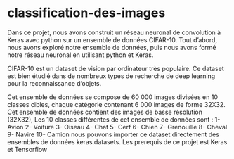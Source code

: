 # classification-des-images
Dans ce projet, nous avons construit un réseau neuronal de convolution à Keras avec python sur un ensemble de données CIFAR-10. Tout d’abord, nous avons exploré notre ensemble de données, puis nous avons formé notre réseau neuronal en utilisant python et Keras.

CIFAR-10 est un dataset de vision par ordinateur très populaire. Ce dataset est bien étudié dans de nombreux types de recherche de deep learning pour la reconnaissance d’objets.

Cet ensemble de données se compose de 60 000 images divisées en 10 classes cibles, chaque catégorie contenant 6 000 images de forme 32X32. Cet ensemble de données contient des images de basse résolution (32X32), Les 10 classes différentes de cet ensemble de données sont :
1- Avion
2- Voiture
3- Oiseau
4- Chat
5- Cerf
6- Chien
7- Grenouille
8- Cheval
9- Navire
10- Camion
nous pouvons importer ce dataset directement des ensembles de données keras.datasets.
Les prerequis de ce projet est Keras et Tensorflow 
